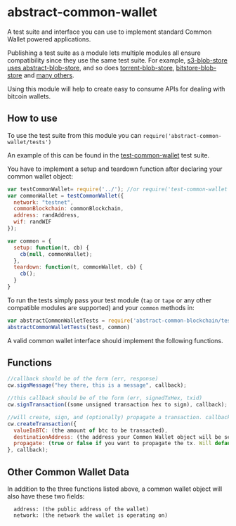 # abstract-common-wallet
A test suite and interface you can use to implement standard Common Wallet powered applications.

Publishing a test suite as a module lets multiple modules all ensure compatibility since they use the same test suite. For example, [s3-blob-store uses abstract-blob-store](https://github.com/jb55/s3-blob-store), and so does [torrent-blob-store](https://github.com/mafintosh/torrent-blob-store), [bitstore-blob-store](https://github.com/blockai/bitstore-blob-store) and [many others](https://github.com/maxogden/abstract-blob-store#some-modules-that-use-this).

Using this module will help to create easy to consume APIs for dealing with bitcoin wallets.


## How to use

To use the test suite from this module you can `require('abstract-common-wallet/tests')`

An example of this can be found in the [test-common-wallet](https://github.com/andrewmalta13/test-common-wallet/blob/master/test/index.js) test suite.

You have to implement a setup and teardown function after declaring your common wallet object:

```js
var testCommonWallet= require('../'); //or require('test-common-wallet')
var commonWallet = testCommonWallet({
  network: "testnet",
  commonBlockchain: commonBlockchain,
  address: randAddress,
  wif: randWIF
});

var common = {
  setup: function(t, cb) {
    cb(null, commonWallet);
  },
  teardown: function(t, commonWallet, cb) {
    cb();
  }
}
```

To run the tests simply pass your test module (`tap` or `tape` or any other compatible modules are supported) and your `common` methods in:

```js
var abstractCommonWalletTests = require('abstract-common-blockchain/tests')
abstractCommonWalletTests(test, common)
```


A valid common wallet interface should implement the following functions. 

## Functions
```javascript
//callback should be of the form (err, response)
cw.signMessage("hey there, this is a message", callback);

//this callback should be of the form (err, signedTxHex, txid)
cw.signTransaction((some unsigned transaction hex to sign), callback);

//will create, sign, and (optionally) propagate a transaction. callback should be of (err, response)
cw.createTransaction({
  valueInBTC: (the amount of btc to be transacted),
  destinationAddress: (the address your Common Wallet object will be sending btc to),
  propagate: (true or false if you want to propagate the tx. Will default to false)
}, callback);
```

## Other Common Wallet Data

In addition to the three functions listed above, a common wallet object will also have these two fields:

```
  address: (the public address of the wallet)
  network: (the network the wallet is operating on)
```
